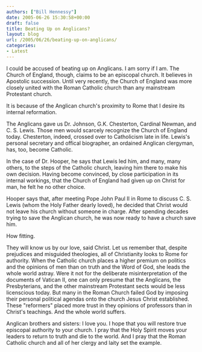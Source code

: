 ```yaml
---
authors: ["Bill Hennessy"]
date: 2005-06-26 15:30:58+00:00
draft: false
title: Beating Up on Anglicans?
layout: blog
url: /2005/06/26/beating-up-on-anglicans/
categories:
- Latest
---
```


I could be accused of beating up on Anglicans.  I am sorry if I am.   The Church of England, though, claims to be an episcopal church.  It believes in Apostolic succession.  Until very recently, the Church of England was more closely united with the Roman Catholic church than any mainstream Protestant church.

It is because of the Anglican church's proximity to Rome that I desire its internal reformation.

The Anglicans gave us Dr. Johnson, G.K. Chesterton, Cardinal Newman, and C. S. Lewis.  Those men would scarcely recognize the Church of England today.  Chesterton, indeed, crossed over to Catholicism late in life.  Lewis's personal secretary and offical biographer, an ordained Anglican clergyman, has, too, become Catholic.

In the case of Dr. Hooper, he says that Lewis led him, and many, many others, to the steps of the Catholic church, leaving him there to make his own decision.   Having become convinced, by close participation in its internal workings, that the Church of England had given up on Christ for man, he felt he no other choice.

Hooper says that, after meeting Pope John Paul II in Rome to discuss C. S. Lewis (whom the Holy Father dearly loved), he decided that Christ would not leave his church without someone in charge.  After spending decades trying to save the Anglican church, he was now ready to have a church save him.

How fitting.

They will know us by our love, said Christ.  Let us remember that, despite prejudices and misguided theologies, all of Christianity looks to Rome for authority.  When the Catholic church places a higher premium on politics and the opinions of men than on truth and the Word of God, she leads the whole world astray.  Were it not for the deliberate misinterpretation of the documents of Vatican II, one can only presume that the Anglicans, the Presbyterians, and the other mainstream Protestant sects would be less licenscious today.  But many in the Roman Church failed God by imposing their personal political agendas onto the church Jesus Christ established.  These "reformers" placed more trust in they opinions of professors than in Christ's teachings.  And the whole world suffers.

Anglican brothers and sisters:  I love you.  I hope that you will restore true episcopal authority to your church.  I pray that the Holy Spirit moves your leaders to return to truth and die to the world.  And I pray that the Roman Catholic church and all of her clergy and laity set the example.


